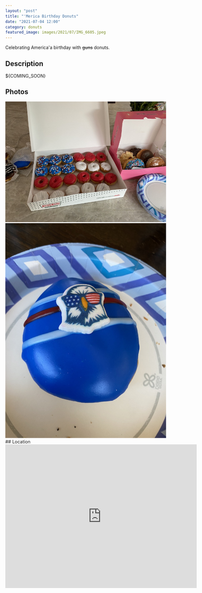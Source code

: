 ```yaml
---
layout: "post"
title: "'Merica Birthday Donuts"
date: "2021-07-04 12:00"
category: donuts
featured_image: images/2021/07/IMG_6605.jpeg
---
```


Celebrating America'a birthday with ~~guns~~ donuts.

## Description
${COMING_SOON}

## Photos
<div class="gallery" data-columns="2">
	<img src="/images/2021/07/IMG_6605.jpeg">
	<img src="/images/2021/07/IMG_6606.jpeg">
</div>
## Location
<div class="map-responsive">

<iframe src="https://www.google.com/maps/embed?pb=!1m18!1m12!1m3!1d3173.7066502137454!2d-121.86729898467482!3d37.30208574698631!2m3!1f0!2f0!3f0!3m2!1i1024!2i768!4f13.1!3m3!1m2!1s0x808e331a4992533d%3A0xe1eefb606b9b5a30!2sKrispy%20Kreme!5e0!3m2!1sen!2sus!4v1629063781070!5m2!1sen!2sus" width="600" height="450" style="border:0;" allowfullscreen="" loading="lazy"></iframe>

</div>
